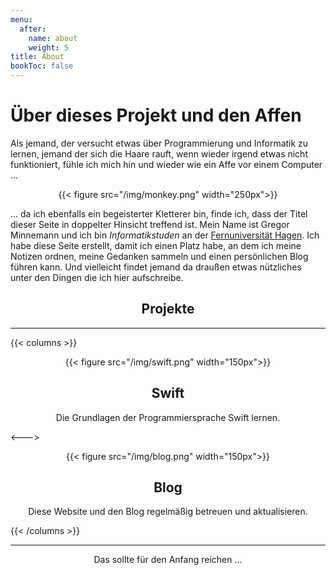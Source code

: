 ```yaml
---
menu:
  after:
    name: about
    weight: 5
title: About
bookToc: false
---
```


# Über dieses Projekt und den Affen

Als jemand, der versucht etwas über Programmierung und Informatik zu lernen, jemand der sich die Haare rauft, wenn wieder irgend etwas nicht funktioniert, fühle ich mich hin und wieder wie ein Affe vor einem Computer ...

<div align="center">
{{< figure src="/img/monkey.png" width="250px">}}
</div>

... da ich ebenfalls ein begeisterter Kletterer bin, finde ich, dass der Titel dieser Seite in doppelter Hinsicht treffend ist. Mein Name ist Gregor Minnemann und ich bin *Informatikstuden* an der [Fernuniversität Hagen](https://www.fernuni-hagen.de). Ich habe diese Seite erstellt, damit ich einen Platz habe, an dem ich meine Notizen ordnen, meine Gedanken sammeln und einen persönlichen Blog führen kann. Und vielleicht findet jemand da draußen etwas nützliches unter den Dingen die ich hier aufschreibe.

<div align="center">

## Projekte

</div>

---

{{< columns >}}

<div align="center">
{{< figure src="/img/swift.png" width="150px">}}

## Swift

Die Grundlagen der Programmiersprache Swift lernen.

</div>

<--->

<div align="center">
{{< figure src="/img/blog.png" width="150px">}}

## Blog

Diese Website und den Blog regelmäßig betreuen und aktualisieren.

</div>

{{< /columns >}}

<div align="center">

---

Das sollte für den Anfang reichen ...

</div>
